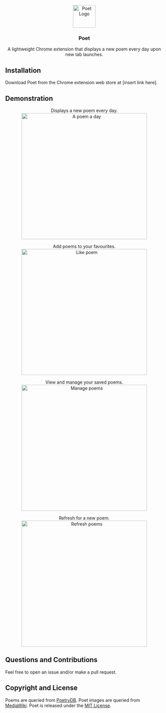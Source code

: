 <p align="center">
<img src="https://imgur.com/0LXhcke.png[/img]" alt="Poet Logo" height="72">
</p>

<h3 align="center">Poet</h3>
<p align="center">
A lightweight Chrome extension that displays a new poem every day upon new tab launches.
</p>

## Installation
Download Poet from the Chrome extension web store at [insert link here].

## Demonstration
<p align="center">
Displays a new poem every day.
<img src="https://imgur.com/7TCxx9G.jpg" alt="A poem a day" height="400px">
</p>

<p align="center">
Add poems to your favourites.
<br>
<img src="https://imgur.com/0yBREZ0.gif" alt="Like poem" height="400px">
</p>

<p align="center">
View and manage your saved poems.
<br>
<img src="https://imgur.com/c3tUqx4.gif" alt="Manage poems" height="400px">
<br>
</p>

<p align="center">
Refresh for a new poem.
<br>
<img src="https://imgur.com/99xA9qf.gif" alt="Refresh poems" height="400px">
<br>
</p>

## Questions and Contributions
Feel free to open an issue and/or make a pull request.

## Copyright and License
Poems are queried from [PoetryDB](https://github.com/thundercomb/poetrydb#license).
Poet images are queried from [MediaWiki](https://www.mediawiki.org/wiki/MediaWiki).
Poet is released under the [MIT License](https://opensource.org/licenses/MIT).
